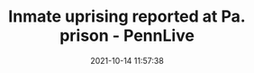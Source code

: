 ---
"title": "Inmate uprising reported at Pa. prison - PennLive"
"date": "2021-10-14 11:57:38"
"feed_name": "GOOGLENEWSINDUSTRIAL"
"feed_website": "https://news.google.com/search?q=industrial%2Bincident&hl=en-US&gl=US&ceid=US:en"
"feed_rss": "https://news.google.com/rss/search?q=industrial%2Bincident&hl=en-US&gl=US&ceid=US:en"
"link": "https://www.pennlive.com/news/2021/10/inmate-uprising-reported-at-pa-prison.html"
"source": "{'href': 'https://www.pennlive.com', 'title': 'PennLive'}"
"file": "_posts/2021-1-1-6d74b2fd813ff2bbdcc60811d6a40de91e332374.md"
"accident": "0"
"drilling": "0"
"dead": "0"
"injured": "0"
"arrested": "0"
"place": "unknown place"
"where": "unknown site"
"causes": "unknown"
"place_uri": "unknown place"
---